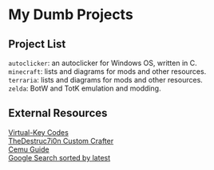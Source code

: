 # My Dumb Projects
## Project List
`autoclicker`: an autoclicker for Windows OS, written in C.
<br>`minecraft`: lists and diagrams for mods and other resources.
<br>`terraria`: lists and diagrams for mods and other resources.
<br>`zelda`: BotW and TotK emulation and modding.
## External Resources
[Virtual-Key Codes](https://learn.microsoft.com/en-us/windows/win32/inputdev/virtual-key-codes)
<br>[TheDestruc7i0n Custom Crafter](https://crafting.thedestruc7i0n.ca/)
<br>[Cemu Guide](https://cemu.cfw.guide/)
<br>[Google Search sorted by latest](https://cse.google.com/cse?cx=4416977100c5544ee)
